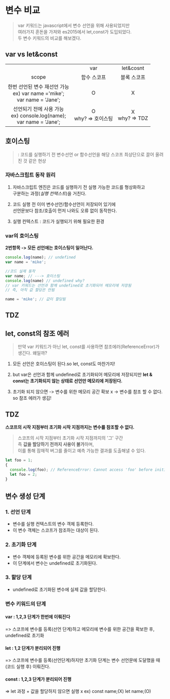 # 변수 비교
> var 키워드는 javascript에서 변수 선언을 위해 사용되었지만 <br>
> 여러가지 혼돈을 가져와 es2015에서 let,const가 도입되었다. <br>
> 두 변수 키워드의 비교를 해보겠다.

## var vs let&const



<table>
  <tr align='center'>
    <td></td>
    <td>var</td>
    <td>let&cosnt</td>
  </tr>
  
  <tr align='center'>
    <td> scope </td>
    <td> 함수 스코프 </td>
    <td> 블록 스코프 </td>
  </tr>
  
  
  <tr align='center'>
    <td>한번 선언된 변수 재선언 가능<br>
    ex) var name ='mike';<br>
        var name = 'Jane';
    </td>
    <td> O </td>
    <td> X </td>
  </tr>
  
  <tr align='center'>
    <td>선언되기 전에 사용 가능<br>
    ex) console.log(name);<br>
        var name = 'Jane';
    </td>
    <td> O <br>
      why? => 호이스팅
    </td>
    <td> X <br>
      why? => TDZ
    </td>
  </tr>
 </table>


## 호이스팅
> : 코드를 실행하기 전 변수선언 or 함수선언을 해당 스코프 최상단으로 끌어 올려진 것 같은 현상

### 자바스크립트 동작 원리
1. 자바스크립트 엔진은 코드를 실행하기 전 실행 가능한 코드를 형상화하고 <br>
   구분하는 과정(*실행 컨택스트*)을 거친다.
   
2. 코드 실행 전 이미 변수선언/함수선언이 저장되어 있기에 <br>
   선언문보다 참조/호출이 먼저 나와도 오류 없이 동작한다.
    
3. 실행 컨텍스트 : 코드가 실행되기 위해 필요한 환경


### var의 호이스팅

**2번항목 -> 모든 선언에는 호이스팅이 일어난다.**

```javascript
console.log(name); // undefined
var name = 'mike';

//코드 실제 동작
var name; // ---> 호이스팅
console.log(name) // undefined why?  
// var 키워드는 선언과 함께 undefined로 초기화되어 메모리에 저장됨
// 즉, 아직 값 할당은 안됨

name = 'mike'; // 값이 할당됨
```

## TDZ

## let, const의 참조 에러
> 만약 var 키워드가 아닌 let, const를 사용하면 참조에러(ReferenceError)가 생긴다. 왜일까?

1. 모든 선언은 호이스팅이 된다.so let, const도 마찬가지!

2. but var은 선언과 함께 undefined로 초기화되어 메모리에 저장되지만
   **let & const는 초기화되지 않는 상태로 선언만 메모리에 저장된다.**
   
3. 초기화 되지 않으면 -> 변수를 위한 메모리 공간 확보 x -> 변수를 참조 할 수 없다. so 참조 에러가 생김!

## TDZ
**스코프의 시작 지점부터 초기화 시작 지점까지는 변수를 참조할 수 없다.**

> 스코프의 시작 지점부터 초기화 시작 지점까지의 '그' 구간<br>
> 즉 **값을 할당하기 전까지 사용이 불가**하며, <br> 
> 이를 통해 잠재적 버그를 줄이고 예측 가능한 결과를 도출해낼 수 있다.

```javascript
let foo = 1;
{
  console.log(foo); // ReferenceError: Cannot access 'foo' before initialization 
  let foo = 2;
}

```
## 변수 생성 단계

### 1. 선언 단계
- 변수를 실행 컨텍스트의 변수 객체 등록한다.
- 이 변수 객체는 스코프가 참조하는 대상이 된다.

### 2. 초기화 단계
- 변수 객체에 등록된 변수를 위한 공간을 메모리에 확보한다.
- 이 단계에서 변수는 undefined로 초기화된다.

### 3. 할당 단계
- undefined로 초기화된 변수에 실제 값을 할당한다.

### 변수 키워드의 단계
#### var : 1,2,3 단계가 한번에 이뤄진다
  => 스코프에 변수를 등록(선언 단계)하고 메모리에 변수를 위한 공간을 확보한 후, undefined로 초기화
#### let : 1,2 단계가 분리되어 진행
  => 스코프에 변수를 등록(선언단계)하지만 초기화 단계는 변수 선언문에 도달했을 때(코드 실행 후) 이뤄진다.

#### const : 1,2,3 단계가 분리되어 진행
  => let 과정 + 값을 할당하지 않으면 실행 x ex) const name;(X) let name;(O)
